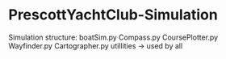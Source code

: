 # PrescottYachtClub-Simulation

Simulation structure:
 boatSim.py 
  Compass.py
  CoursePlotter.py
    Wayfinder.py
    Cartographer.py
  utillities -> used by all

